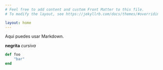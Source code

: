 ```yaml
---
# Feel free to add content and custom Front Matter to this file.
# To modify the layout, see https://jekyllrb.com/docs/themes/#overriding-theme-defaults

layout: home
---
```


Aqui puedes usar Markdown.

**negrita**
*cursiva*

```ruby
def foo
	"bar"
end
```
